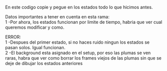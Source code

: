 En este codigo copie y pegue en los estados todo lo que hicimos antes.<br>

Datos importantes a tener en cuenta en esta rama:<br>
1 -Por ahora, los estados funcionan por limite de tiempo, habria que ver cual queremos modificar y como. <br>

ERROR:<br>
1 -Despues del primer estado, si no haces ruido ningun los estados se pasan solos. Igual funcionan.<br>
2 -El background esta asignado en el setup, por eso las plumas se ven raras, habra que ver como borrar los frames viejos de las plumas sin que se deje de dibujar los estados anteriores
